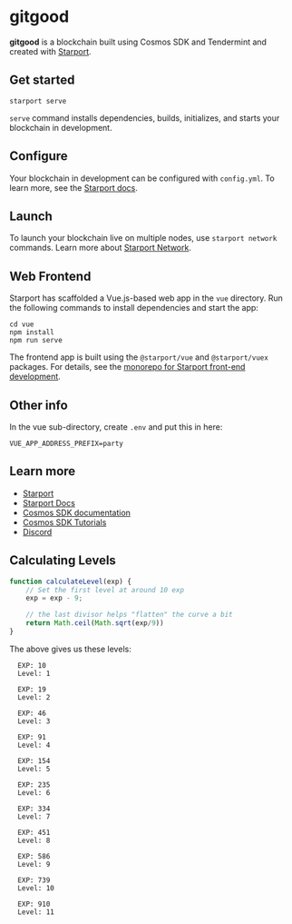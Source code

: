 # gitgood

**gitgood** is a blockchain built using Cosmos SDK and Tendermint and created with [Starport](https://github.com/tendermint/starport).

## Get started

```
starport serve
```

`serve` command installs dependencies, builds, initializes, and starts your blockchain in development.

## Configure

Your blockchain in development can be configured with `config.yml`. To learn more, see the [Starport docs](https://docs.starport.network).

## Launch

To launch your blockchain live on multiple nodes, use `starport network` commands. Learn more about [Starport Network](https://github.com/tendermint/spn).

## Web Frontend

Starport has scaffolded a Vue.js-based web app in the `vue` directory. Run the following commands to install dependencies and start the app:

```
cd vue
npm install
npm run serve
```

The frontend app is built using the `@starport/vue` and `@starport/vuex` packages. For details, see the [monorepo for Starport front-end development](https://github.com/tendermint/vue).

## Other info 

In the vue sub-directory, create `.env` and put this in here:

```
VUE_APP_ADDRESS_PREFIX=party
```

## Learn more

- [Starport](https://github.com/tendermint/starport)
- [Starport Docs](https://docs.starport.network)
- [Cosmos SDK documentation](https://docs.cosmos.network)
- [Cosmos SDK Tutorials](https://tutorials.cosmos.network)
- [Discord](https://discord.gg/W8trcGV)

## Calculating Levels

``` js
function calculateLevel(exp) {
	// Set the first level at around 10 exp
	exp = exp - 9;

	// the last divisor helps "flatten" the curve a bit
	return Math.ceil(Math.sqrt(exp/9))
}
```

The above gives us these levels:

```
  EXP: 10
  Level: 1

  EXP: 19
  Level: 2

  EXP: 46
  Level: 3

  EXP: 91
  Level: 4

  EXP: 154
  Level: 5

  EXP: 235
  Level: 6

  EXP: 334
  Level: 7

  EXP: 451
  Level: 8

  EXP: 586
  Level: 9

  EXP: 739
  Level: 10

  EXP: 910
  Level: 11
```

